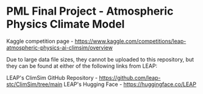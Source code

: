 # PML Final Project - Atmospheric Physics Climate Model

Kaggle competition page - https://www.kaggle.com/competitions/leap-atmospheric-physics-ai-climsim/overview

Due to large data file sizes, they cannot be uploaded to this repository, but they can be found at either of the following links from LEAP:

LEAP's ClimSim GitHub Repository - https://github.com/leap-stc/ClimSim/tree/main
LEAP's Hugging Face - https://huggingface.co/LEAP
